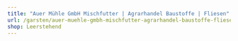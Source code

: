 ```yaml
---
title: "Auer Mühle GmbH Mischfutter | Agrarhandel Baustoffe | Fliesen"
url: /garsten/auer-muehle-gmbh-mischfutter-agrarhandel-baustoffe-fliesen/
shop: Leerstehend
---
```

